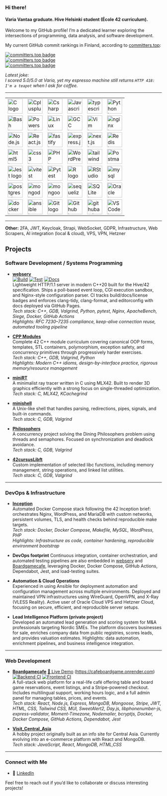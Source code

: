### Hi there!

#### Varia Vantaa graduate. Hive Helsinki student (École 42 curriculum).

Welcome to my GitHub profile! I’m a dedicated learner exploring the intersections of programming, data analysis, and software development.

My current GitHub commit rankings in Finland, according to [committers.top](https://committers.top/finland):

[![committers.top badge](https://user-badge.committers.top/finland/RychkovIurii.svg)](https://user-badge.committers.top/finland/RychkovIurii)  
[![committers.top badge](https://user-badge.committers.top/finland_public/RychkovIurii.svg)](https://user-badge.committers.top/finland_public/RychkovIurii)  
[![committers.top badge](https://user-badge.committers.top/finland_private/RychkovIurii.svg)](https://user-badge.committers.top/finland_private/RychkovIurii)  

*Latest joke:  
I scored 5.0/5.0 at Varia, yet my espresso machine still returns `HTTP 418: I'm a teapot` when I ask for coffee.*

---

<table>
  <tr>
    <td><img src="https://cdn.jsdelivr.net/gh/devicons/devicon/icons/c/c-original.svg" height="48" alt="C logo" /></td>
    <td><img src="https://cdn.jsdelivr.net/gh/devicons/devicon/icons/cplusplus/cplusplus-original.svg" height="48" alt="Cplusplus logo" /></td>
    <td><img src="https://cdn.jsdelivr.net/gh/devicons/devicon/icons/csharp/csharp-original.svg" height="48" alt="Csharp logo" /></td>
    <td><img src="https://cdn.jsdelivr.net/gh/devicons/devicon/icons/javascript/javascript-original.svg" height="48" alt="Javascript logo" /></td>
    <td><img src="https://cdn.jsdelivr.net/gh/devicons/devicon/icons/typescript/typescript-original.svg" height="48" alt="typescript logo" /></td>
    <td><img src="https://cdn.jsdelivr.net/gh/devicons/devicon/icons/python/python-original.svg" height="48" alt="Python logo" /></td>
  </tr>
  <tr>
    <td><img src="https://cdn.jsdelivr.net/gh/devicons/devicon/icons/bash/bash-original.svg" height="48" alt="Bash logo" /></td>
    <td><img src="https://cdn.jsdelivr.net/gh/devicons/devicon/icons/powershell/powershell-original.svg" height="48" alt="Powershell logo" /></td>
    <td><img src="https://cdn.jsdelivr.net/gh/devicons/devicon/icons/linux/linux-original.svg" height="48" alt="Linux logo" /></td>
    <td><img src="https://cdn.jsdelivr.net/gh/devicons/devicon/icons/gcc/gcc-original.svg" height="48" alt="GCC logo" /></td>
    <td><img src="https://cdn.jsdelivr.net/gh/devicons/devicon/icons/vim/vim-original.svg" height="48" alt="Vim logo" /></td>
    <td><img src="https://cdn.jsdelivr.net/gh/devicons/devicon/icons/nginx/nginx-original.svg" height="48" alt="nginx logo" /></td>
  </tr>
  <tr>
    <td><img src="https://cdn.jsdelivr.net/gh/devicons/devicon/icons/nodejs/nodejs-original.svg" height="48" alt="Node.js logo" /></td>
    <td><img src="https://cdn.jsdelivr.net/gh/devicons/devicon/icons/react/react-original.svg" height="48" alt="React.js logo" /></td>
    <td><img src="https://cdn.jsdelivr.net/gh/devicons/devicon/icons/fastify/fastify-original.svg" height="48" alt="fastify logo" /></td>
    <td><img src="https://cdn.jsdelivr.net/gh/devicons/devicon/icons/express/express-original.svg" height="48" alt="express.js logo" /></td>
    <td><img src="https://cdn.jsdelivr.net/gh/devicons/devicon/icons/nextjs/nextjs-original.svg" height="48" alt="next.js logo" /></td>
    <td><img src="https://cdn.jsdelivr.net/gh/devicons/devicon/icons/redis/redis-original.svg" height="48" alt="Redis logo" /></td>
  </tr>
  <tr>
    <td><img src="https://cdn.jsdelivr.net/gh/devicons/devicon/icons/html5/html5-original.svg" height="48" alt="html5 logo" /></td>
    <td><img src="https://cdn.jsdelivr.net/gh/devicons/devicon/icons/css3/css3-original.svg" height="48" alt="css3 logo" /></td>
    <td><img src="https://cdn.jsdelivr.net/gh/devicons/devicon/icons/php/php-original.svg" height="48" alt="PHP logo" /></td>
    <td><img src="https://cdn.jsdelivr.net/gh/devicons/devicon/icons/wordpress/wordpress-original.svg" height="48" alt="WordPress logo" /></td>
    <td><img src="https://cdn.jsdelivr.net/gh/devicons/devicon/icons/tailwindcss/tailwindcss-original.svg" height="48" alt="tailwindcss logo" /></td>
    <td><img src="https://cdn.jsdelivr.net/gh/devicons/devicon/icons/postman/postman-original.svg" height="48" alt="Postman logo" /></td>
  </tr>
  <tr>
    <td><img src="https://cdn.jsdelivr.net/gh/devicons/devicon/icons/jest/jest-plain.svg" height="48" alt="Jest logo" /></td>
    <td><img src="https://cdn.jsdelivr.net/gh/devicons/devicon/icons/vitest/vitest-plain.svg" height="48" alt="vitest logo" /></td>
    <td><img src="https://cdn.jsdelivr.net/gh/devicons/devicon/icons/pytest/pytest-original.svg" height="48" alt="Pytest logo" /></td>
    <td><img src="https://cdn.jsdelivr.net/gh/devicons/devicon/icons/r/r-original.svg" height="48" alt="R logo" /></td>
    <td><img src="https://cdn.jsdelivr.net/gh/devicons/devicon/icons/rstudio/rstudio-original.svg" height="48" alt="RStudio logo" /></td>
    <td><img src="https://cdn.jsdelivr.net/gh/devicons/devicon/icons/mysql/mysql-original.svg" height="48" alt="mysql logo" /></td>
  </tr>
  <tr>
    <td><img src="https://cdn.jsdelivr.net/gh/devicons/devicon/icons/postgresql/postgresql-original.svg" height="48" alt="postgresql logo" /></td>
    <td><img src="https://cdn.jsdelivr.net/gh/devicons/devicon/icons/mongodb/mongodb-original.svg" height="48" alt="mongodb logo" /></td>
    <td><img src="https://cdn.jsdelivr.net/gh/devicons/devicon/icons/mongoose/mongoose-original.svg" height="48" alt="mongoose logo" /></td>
    <td><img src="https://cdn.jsdelivr.net/gh/devicons/devicon/icons/sequelize/sequelize-original.svg" height="48" alt="sequelize logo" /></td>
    <td><img src="https://cdn.jsdelivr.net/gh/devicons/devicon/icons/sqlite/sqlite-original.svg" height="48" alt="SQLite logo" /></td>
    <td><img src="https://cdn.jsdelivr.net/gh/devicons/devicon/icons/oracle/oracle-original.svg" height="48" alt="Oracle logo" /></td>
  </tr>
  <tr>
    <td><img src="https://cdn.jsdelivr.net/gh/devicons/devicon/icons/docker/docker-original.svg" height="48" alt="docker logo" /></td>
    <td><img src="https://cdn.jsdelivr.net/gh/devicons/devicon/icons/ansible/ansible-original.svg" height="48" alt="ansible logo" /></td>
    <td><img src="https://cdn.jsdelivr.net/gh/devicons/devicon/icons/git/git-original.svg" height="48" alt="Git logo" /></td>
    <td><img src="https://cdn.jsdelivr.net/gh/devicons/devicon/icons/github/github-original.svg" height="48" alt="Github logo" /></td>
    <td><img src="https://cdn.jsdelivr.net/gh/devicons/devicon/icons/githubactions/githubactions-original.svg" height="48" alt="githubactions logo" /></td>
    <td><img src="https://cdn.jsdelivr.net/gh/devicons/devicon/icons/vscode/vscode-original.svg" height="48" alt="VS Code logo" /></td>
  </tr>
</table>

---

**Other:** 2FA, JWT, Keycloak, Strapi, WebSocket, GDPR, Infrastructure, Web Scrapers, AI integration (local & cloud), VPS, VPN, Hetzner  
## Projects  

### Software Development / Systems Programming

- [**webserv**](https://github.com/RychkovIurii/webserv_42)  
[![Build](https://github.com/to0nsa/webserv/actions/workflows/build.yml/badge.svg)](https://github.com/to0nsa/webserv/actions/workflows/build.yml)
[![Test](https://github.com/to0nsa/webserv/actions/workflows/test.yml/badge.svg)](https://github.com/to0nsa/webserv/actions/workflows/test.yml)
[![Docs](https://github.com/to0nsa/webserv/actions/workflows/docs.yml/badge.svg)](https://github.com/to0nsa/webserv/actions/workflows/docs.yml)  
  Lightweight HTTP/1.1 server in modern C++20 built for the Hive/42 specification. Ships a poll-based event loop, CGI execution sandbox, and Nginx-style configuration parser. CI tracks build/docs/license badges and enforces clang-tidy, clang-format, and editorconfig with docs deployed via GitHub Pages.  
  *Tech stack: C++, GDB, Valgrind, Python, pytest, Nginx, ApacheBench, Siege, Docker, GitHub Actions*  
  *Highlights: RFC 7230–7235 compliance, keep-alive connection reuse, automated tooling pipeline*

- [**CPP Modules**](https://github.com/RychkovIurii/CPP)  
  Complete 42 C++ module curriculum covering canonical OOP forms, templates, STL containers, polymorphism, exception safety, and concurrency primitives through progressively harder exercises.  
  *Tech stack: C++, GDB, Valgrind, Python*  
  *Highlights: Modern C++ idioms, design-by-interface practice, rigorous memory/resource management*

- [**miniRT**](https://github.com/RychkovIurii/miniRayTracer)  
  A minimalist ray tracer written in C using MLX42. Built to render 3D graphics efficiently with a strong focus on single-threaded optimization.  
  *Tech stack: C, MLX42, KCachegrind*

- [**minishell**](https://github.com/RychkovIurii/minishell)  
  A Unix-like shell that handles parsing, redirections, pipes, signals, and built-in commands.  
  *Tech stack: C, GDB, Valgrind*

- [**Philosophers**](https://github.com/RychkovIurii/Philosophers)  
  A concurrency project solving the Dining Philosophers problem using threads and semaphores. Focused on synchronization and deadlock avoidance.  
  *Tech stack: C, GDB, Valgrind*

- [**42cursusLibft**](https://github.com/RychkovIurii/42cursusLibft)  
  Custom implementation of selected libc functions, including memory management, string operations, and linked list utilities.  
  *Tech stack: C, GDB, Valgrind*

---

### DevOps & Infrastructure

- [**Inception**](https://github.com/RychkovIurii/inception)  
  Automated Docker Compose stack following the 42 Inception brief: orchestrates Nginx, WordPress, and MariaDB with custom networks, persistent volumes, TLS, and health checks behind reproducible make targets.  
  *Tech stack: Docker, Docker Compose, Makefile, MySQL, WordPress, PHP*  
  *Highlights: Infrastructure as code, container hardening, reproducible environment bootstrap*

- **DevOps footprint**  Continuous integration, container orchestration, and automated testing pipelines are also embedded in [webserv](https://github.com/RychkovIurii/webserv_42) and [Boardgamecafe](https://github.com/RychkovIurii/boardgamecafe), leveraging Docker, Docker Compose, GitHub Actions, Dependabot, Jest, and load-testing suites.


- **Automation & Cloud Operations**  
Experienced in using Ansible for deployment automation and configuration management across multiple environments.
Deployed and maintained VPN infrastructures using WireGuard, OpenVPN, and X-Ray (VLESS Reality).
Active user of Oracle Cloud VPS and Hetzner Cloud, focusing on secure, efficient, and reproducible server setups.

- **Lead Intelligence Platform (private project)**  
Developed an automated lead generation and scoring system for M&A professionals targeting Nordic SMEs.
The platform discovers businesses for sale, enriches company data from public registries, scores leads, and provides valuation estimates.
Highlights: data automation, enrichment pipelines, and business intelligence integration.
---

### Web Development

- [**Boardgamecafe**](https://github.com/RychkovIurii/boardgamecafe)
 [🔗 Live Demo](https://cafeboardgame.onrender.com) (https://cafeboardgame.onrender.com)  
[![Backend CI](https://github.com/RychkovIurii/boardgamecafe/actions/workflows/BackendCI.yml/badge.svg?branch=main)](https://github.com/RychkovIurii/boardgamecafe/actions/workflows/BackendCI.yml)
[![Frontend CI](https://github.com/RychkovIurii/boardgamecafe/actions/workflows/FrontendCI.yml/badge.svg?branch=main)](https://github.com/RychkovIurii/boardgamecafe/actions/workflows/FrontendCI.yml)  
  A full-stack web platform for a real-life café offering table and board game reservations, event listings, and a Stripe-powered checkout. Includes multilingual support, working hours logic, and a full admin panel for managing tables, prices, and events.  
  *Tech stack: React, Node.js, Express, MongoDB, Mongoose, Stripe, JWT, HTML, CSS, Tailwind CSS, MUI, SweetAlert2, Day.js, libphonenumber-js, express-validator, Moment-Timezone, Nodemailer, bcryptjs, Docker, Docker Compose, GitHub Actions, Dependabot, Jest*

- [**Visit_Central_Asia**](https://github.com/RychkovIurii/Visit_Central_Asia)  
  A hobby project originally built as an info site for Central Asia. Currently evolving into an e-commerce platform with React and MongoDB.  
  *Tech stack: JavaScript, React, MongoDB, HTML,CSS*

---

### Connect with Me  

- 💼 [LinkedIn](https://www.linkedin.com/in/iuriirychkov)  

Feel free to reach out if you’d like to collaborate or discuss interesting projects!



<!--
**RychkovIurii/RychkovIurii** is a ✨ _special_ ✨ repository because its `README.md` (this file) appears on your GitHub profile.

Here are some ideas to get you started:

- 🔭 I’m currently working on ...
- 🌱 I’m currently learning ...
- 👯 I’m looking to collaborate on ...
- 🤔 I’m looking for help with ...
- 💬 Ask me about ...
- 📫 How to reach me: ...
- 😄 Pronouns: ...
- ⚡ Fun fact: ...
-->
